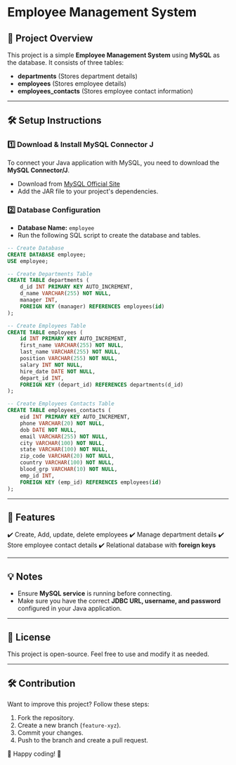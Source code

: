 # Employee Management System

## 📌 Project Overview
This project is a simple **Employee Management System** using **MySQL** as the database. It consists of three tables:
- **departments** (Stores department details)
- **employees** (Stores employee details)
- **employees_contacts** (Stores employee contact information)

---

## 🛠️ Setup Instructions

### 1️⃣ **Download & Install MySQL Connector J**
To connect your Java application with MySQL, you need to download the **MySQL Connector/J**.
- Download from [MySQL Official Site](https://dev.mysql.com/downloads/connector/j/)
- Add the JAR file to your project's dependencies.

### 2️⃣ **Database Configuration**
- **Database Name:** `employee`
- Run the following SQL script to create the database and tables.

```sql
-- Create Database
CREATE DATABASE employee;
USE employee;

-- Create Departments Table
CREATE TABLE departments (
    d_id INT PRIMARY KEY AUTO_INCREMENT,
    d_name VARCHAR(255) NOT NULL,
    manager INT,
    FOREIGN KEY (manager) REFERENCES employees(id)
);

-- Create Employees Table
CREATE TABLE employees (
    id INT PRIMARY KEY AUTO_INCREMENT,
    first_name VARCHAR(255) NOT NULL,
    last_name VARCHAR(255) NOT NULL,
    position VARCHAR(255) NOT NULL,
    salary INT NOT NULL,
    hire_date DATE NOT NULL,
    depart_id INT,
    FOREIGN KEY (depart_id) REFERENCES departments(d_id)
);

-- Create Employees Contacts Table
CREATE TABLE employees_contacts (
    eid INT PRIMARY KEY AUTO_INCREMENT,
    phone VARCHAR(20) NOT NULL,
    dob DATE NOT NULL,
    email VARCHAR(255) NOT NULL,
    city VARCHAR(100) NOT NULL,
    state VARCHAR(100) NOT NULL,
    zip_code VARCHAR(20) NOT NULL,
    country VARCHAR(100) NOT NULL,
    blood_grp VARCHAR(10) NOT NULL,
    emp_id INT,
    FOREIGN KEY (emp_id) REFERENCES employees(id)
);
```

---

## 📌 Features
✔️ Create, Add, update, delete employees
✔️ Manage department details
✔️ Store employee contact details
✔️ Relational database with **foreign keys**

---

## 💡 Notes
- Ensure **MySQL service** is running before connecting.
- Make sure you have the correct **JDBC URL, username, and password** configured in your Java application.

---

## 📜 License
This project is open-source. Feel free to use and modify it as needed.

---

## 🛠️ Contribution
Want to improve this project? Follow these steps:
1. Fork the repository.
2. Create a new branch (`feature-xyz`).
3. Commit your changes.
4. Push to the branch and create a pull request.

🚀 Happy coding! 🎯
